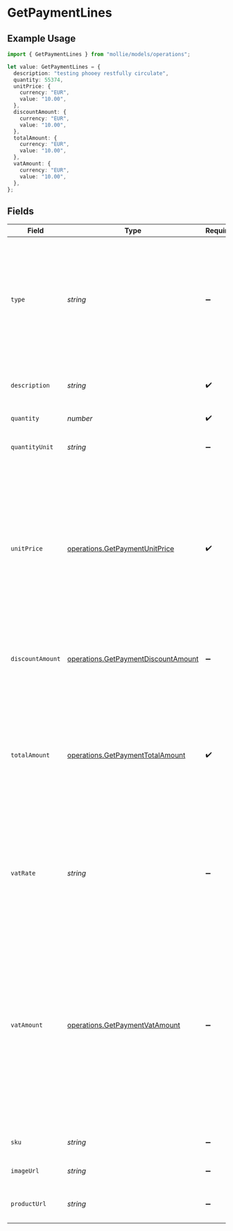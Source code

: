 # GetPaymentLines

## Example Usage

```typescript
import { GetPaymentLines } from "mollie/models/operations";

let value: GetPaymentLines = {
  description: "testing phooey restfully circulate",
  quantity: 55374,
  unitPrice: {
    currency: "EUR",
    value: "10.00",
  },
  discountAmount: {
    currency: "EUR",
    value: "10.00",
  },
  totalAmount: {
    currency: "EUR",
    value: "10.00",
  },
  vatAmount: {
    currency: "EUR",
    value: "10.00",
  },
};
```

## Fields

| Field                                                                                                                                                                                                                                                                                                                                                                           | Type                                                                                                                                                                                                                                                                                                                                                                            | Required                                                                                                                                                                                                                                                                                                                                                                        | Description                                                                                                                                                                                                                                                                                                                                                                     |
| ------------------------------------------------------------------------------------------------------------------------------------------------------------------------------------------------------------------------------------------------------------------------------------------------------------------------------------------------------------------------------- | ------------------------------------------------------------------------------------------------------------------------------------------------------------------------------------------------------------------------------------------------------------------------------------------------------------------------------------------------------------------------------- | ------------------------------------------------------------------------------------------------------------------------------------------------------------------------------------------------------------------------------------------------------------------------------------------------------------------------------------------------------------------------------- | ------------------------------------------------------------------------------------------------------------------------------------------------------------------------------------------------------------------------------------------------------------------------------------------------------------------------------------------------------------------------------- |
| `type`                                                                                                                                                                                                                                                                                                                                                                          | *string*                                                                                                                                                                                                                                                                                                                                                                        | :heavy_minus_sign:                                                                                                                                                                                                                                                                                                                                                              | The type of product purchased. For example, a physical or a digital product.<br/><br/>Possible values: `physical` `digital` `shipping_fee` `discount` `store_credit` `gift_card` `surcharge` (default: `physical`)                                                                                                                                                              |
| `description`                                                                                                                                                                                                                                                                                                                                                                   | *string*                                                                                                                                                                                                                                                                                                                                                                        | :heavy_check_mark:                                                                                                                                                                                                                                                                                                                                                              | A description of the line item. For example *LEGO 4440 Forest Police Station*.                                                                                                                                                                                                                                                                                                  |
| `quantity`                                                                                                                                                                                                                                                                                                                                                                      | *number*                                                                                                                                                                                                                                                                                                                                                                        | :heavy_check_mark:                                                                                                                                                                                                                                                                                                                                                              | The number of items.                                                                                                                                                                                                                                                                                                                                                            |
| `quantityUnit`                                                                                                                                                                                                                                                                                                                                                                  | *string*                                                                                                                                                                                                                                                                                                                                                                        | :heavy_minus_sign:                                                                                                                                                                                                                                                                                                                                                              | The unit for the quantity. For example *pcs*, *kg*, or *cm*.                                                                                                                                                                                                                                                                                                                    |
| `unitPrice`                                                                                                                                                                                                                                                                                                                                                                     | [operations.GetPaymentUnitPrice](../../models/operations/getpaymentunitprice.md)                                                                                                                                                                                                                                                                                                | :heavy_check_mark:                                                                                                                                                                                                                                                                                                                                                              | The price of a single item including VAT.<br/><br/>For example: `{"currency":"EUR", "value":"89.00"}` if the box of LEGO costs €89.00 each.<br/><br/>For types `discount`, `store_credit`, and `gift_card`, the unit price must be negative.<br/><br/>The unit price can be zero in case of free items.                                                                         |
| `discountAmount`                                                                                                                                                                                                                                                                                                                                                                | [operations.GetPaymentDiscountAmount](../../models/operations/getpaymentdiscountamount.md)                                                                                                                                                                                                                                                                                      | :heavy_minus_sign:                                                                                                                                                                                                                                                                                                                                                              | Any line-specific discounts, as a positive amount. Not relevant if the line itself is already a discount type.                                                                                                                                                                                                                                                                  |
| `totalAmount`                                                                                                                                                                                                                                                                                                                                                                   | [operations.GetPaymentTotalAmount](../../models/operations/getpaymenttotalamount.md)                                                                                                                                                                                                                                                                                            | :heavy_check_mark:                                                                                                                                                                                                                                                                                                                                                              | The total amount of the line, including VAT and discounts.<br/><br/>Should match the following formula: `(unitPrice × quantity) - discountAmount`.<br/><br/>The sum of all `totalAmount` values of all order lines should be equal to the full payment amount.                                                                                                                  |
| `vatRate`                                                                                                                                                                                                                                                                                                                                                                       | *string*                                                                                                                                                                                                                                                                                                                                                                        | :heavy_minus_sign:                                                                                                                                                                                                                                                                                                                                                              | The VAT rate applied to the line, for example `21.00` for 21%. The vatRate should be passed as a string and not as a float, to ensure the correct number of decimals are passed.                                                                                                                                                                                                |
| `vatAmount`                                                                                                                                                                                                                                                                                                                                                                     | [operations.GetPaymentVatAmount](../../models/operations/getpaymentvatamount.md)                                                                                                                                                                                                                                                                                                | :heavy_minus_sign:                                                                                                                                                                                                                                                                                                                                                              | The amount of value-added tax on the line. The `totalAmount` field includes VAT, so the `vatAmount` can be calculated with the formula `totalAmount × (vatRate / (100 + vatRate))`.<br/><br/>Any deviations from this will result in an error.<br/><br/>For example, for a `totalAmount` of SEK 100.00 with a 25.00% VAT rate, we expect a VAT amount of `SEK 100.00 × (25 / 125) = SEK 20.00`. |
| `sku`                                                                                                                                                                                                                                                                                                                                                                           | *string*                                                                                                                                                                                                                                                                                                                                                                        | :heavy_minus_sign:                                                                                                                                                                                                                                                                                                                                                              | The SKU, EAN, ISBN or UPC of the product sold.                                                                                                                                                                                                                                                                                                                                  |
| `imageUrl`                                                                                                                                                                                                                                                                                                                                                                      | *string*                                                                                                                                                                                                                                                                                                                                                                        | :heavy_minus_sign:                                                                                                                                                                                                                                                                                                                                                              | A link pointing to an image of the product sold.                                                                                                                                                                                                                                                                                                                                |
| `productUrl`                                                                                                                                                                                                                                                                                                                                                                    | *string*                                                                                                                                                                                                                                                                                                                                                                        | :heavy_minus_sign:                                                                                                                                                                                                                                                                                                                                                              | A link pointing to the product page in your web shop of the product sold.                                                                                                                                                                                                                                                                                                       |